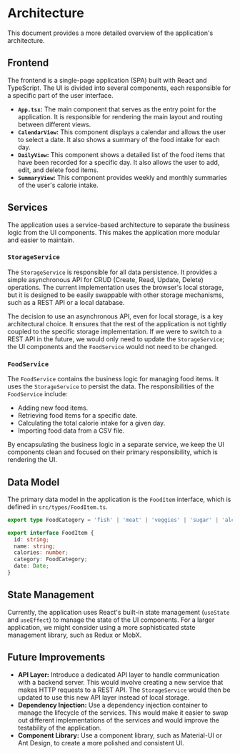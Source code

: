 # Architecture

This document provides a more detailed overview of the application's architecture.

## Frontend

The frontend is a single-page application (SPA) built with React and TypeScript. The UI is divided into several components, each responsible for a specific part of the user interface.

*   **`App.tsx`:** The main component that serves as the entry point for the application. It is responsible for rendering the main layout and routing between different views.
*   **`CalendarView`:** This component displays a calendar and allows the user to select a date. It also shows a summary of the food intake for each day.
*   **`DailyView`:** This component shows a detailed list of the food items that have been recorded for a specific day. It also allows the user to add, edit, and delete food items.
*   **`SummaryView`:** This component provides weekly and monthly summaries of the user's calorie intake.

## Services

The application uses a service-based architecture to separate the business logic from the UI components. This makes the application more modular and easier to maintain.

### `StorageService`

The `StorageService` is responsible for all data persistence. It provides a simple asynchronous API for CRUD (Create, Read, Update, Delete) operations. The current implementation uses the browser's local storage, but it is designed to be easily swappable with other storage mechanisms, such as a REST API or a local database.

The decision to use an asynchronous API, even for local storage, is a key architectural choice. It ensures that the rest of the application is not tightly coupled to the specific storage implementation. If we were to switch to a REST API in the future, we would only need to update the `StorageService`; the UI components and the `FoodService` would not need to be changed.

### `FoodService`

The `FoodService` contains the business logic for managing food items. It uses the `StorageService` to persist the data. The responsibilities of the `FoodService` include:

*   Adding new food items.
*   Retrieving food items for a specific date.
*   Calculating the total calorie intake for a given day.
*   Importing food data from a CSV file.

By encapsulating the business logic in a separate service, we keep the UI components clean and focused on their primary responsibility, which is rendering the UI.

## Data Model

The primary data model in the application is the `FoodItem` interface, which is defined in `src/types/FoodItem.ts`.

```typescript
export type FoodCategory = 'fish' | 'meat' | 'veggies' | 'sugar' | 'alcohol' | 'other';

export interface FoodItem {
  id: string;
  name: string;
  calories: number;
  category: FoodCategory;
  date: Date;
}
```

## State Management

Currently, the application uses React's built-in state management (`useState` and `useEffect`) to manage the state of the UI components. For a larger application, we might consider using a more sophisticated state management library, such as Redux or MobX.

## Future Improvements

*   **API Layer:** Introduce a dedicated API layer to handle communication with a backend server. This would involve creating a new service that makes HTTP requests to a REST API. The `StorageService` would then be updated to use this new API layer instead of local storage.
*   **Dependency Injection:** Use a dependency injection container to manage the lifecycle of the services. This would make it easier to swap out different implementations of the services and would improve the testability of the application.
*   **Component Library:** Use a component library, such as Material-UI or Ant Design, to create a more polished and consistent UI.
